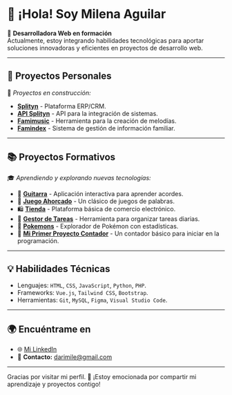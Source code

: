 # 👋 ¡Hola! Soy **Milena Aguilar**

🌟 **Desarrolladora Web en formación**  
Actualmente, estoy integrando habilidades tecnológicas para aportar soluciones innovadoras y eficientes en proyectos de desarrollo web.

---

## 🚀 **Proyectos Personales**  
🔧 *Proyectos en construcción:*  
- **[Splityn](https://splytin.com/)** - Plataforma ERP/CRM.  
- **[API Splityn](https://api.splytin.com/)** - API para la integración de sistemas.  
- **[Famimusic](https://music.famindex.com/)** - Herramienta para la creación de melodías.  
- **[Famindex](https://famindex.com/)** - Sistema de gestión de información familiar.  

---

## 📚 **Proyectos Formativos**  
🎓 *Aprendiendo y explorando nuevas tecnologías:*  
- 🎸 **[Guitarra](https://cool-phoenix-cbbc70.netlify.app/)** - Aplicación interactiva para aprender acordes.  
- 🧩 **[Juego Ahorcado](https://mi-primer-juego-mile.netlify.app/)** - Un clásico de juegos de palabras.  
- 🛍️ **[Tienda](https://quiet-dasik-c8d7ba.netlify.app/)** - Plataforma básica de comercio electrónico.  
- 📝 **[Gestor de Tareas](https://funny-liger-3cd499.netlify.app/)** - Herramienta para organizar tareas diarias.  
- 🐾 **[Pokemons](https://fancy-alpaca-94d916.netlify.app/pokemons)** - Explorador de Pokémon con estadísticas.  
- 🔢 **[Mi Primer Proyecto Contador](https://my-first-project-m.netlify.app/)** - Un contador básico para iniciar en la programación.  

---

## 💡 **Habilidades Técnicas**  
- Lenguajes: `HTML`, `CSS`, `JavaScript`, `Python`, `PHP`.  
- Frameworks: `Vue.js`, `Tailwind CSS`, `Bootstrap`.  
- Herramientas: `Git`, `MySQL`, `Figma`, `Visual Studio Code`.  

---

## 🌍 **Encuéntrame en**  
- 🌐 [Mi LinkedIn](https://www.linkedin.com/in/milena-a-393b0b14b/)  
- 📧 **Contacto:** darimile@gmail.com  

---

Gracias por visitar mi perfil. 🚀 ¡Estoy emocionada por compartir mi aprendizaje y proyectos contigo!
